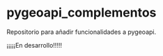 # pygeoapi_complementos

Repositorio para añadir funcionalidades a pygeoapi.

¡¡¡¡¡En desarrollo!!!!!